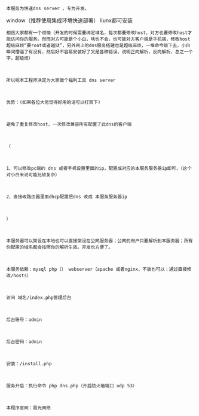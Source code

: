 
	本服务为快速dns server ，专为开发。
  window（推荐使用集成环境快速部署） liunx都可安装



	相信大家都有一个烦恼（开发的时候需要绑定域名，每次都要修改host，对方也要修改host才能访问你的服务。然而对方可能是个小白，啥也不会，也可能对方客户端是手机端，修改host超级麻烦“要root或者越狱”，另外网上的dns服务搭建也是超级麻烦，一堆命令敲下去，小白瞬间懵逼了有没有，然后好不容易安装好了又是各种错误，说明正向解析，反向解析，总之一个字，超级烦）



	所以呢本工程师决定为大家做个福利工具 dns server



	优势：(如果各位大佬觉得好用的话可以打赏下)



	避免了重复修改host，一次修改兼容所有配置了此dns的客户端



	（



	1、可以修改pc端的 dns 或者手机设置里面的ip，配置成对应的本服务服务器ip即可，（这个对小白来说可能比较复杂）



	2、直接改路由器里面dhcp配置把dns 改成 本服务服务器ip 



	）



	本服务器可以架设在本地也可以直接架设在公网服务器；公网的用户只要解析到本服务器；所有你配置的域名都会按照你的解析生效。开发也方便了。



	本服务依赖：mysql php（） webserver（apache 或者nginx，不装也可以；通过直接修改/hosts）



	访问 域名/index.php管理后台



	后台账号：admin



	后台密码：admin



	安装：/install.php



	服务开启：执行命令 php dns.php（开启防火墙端口 udp 53）



	本程序官网：霓光网络
